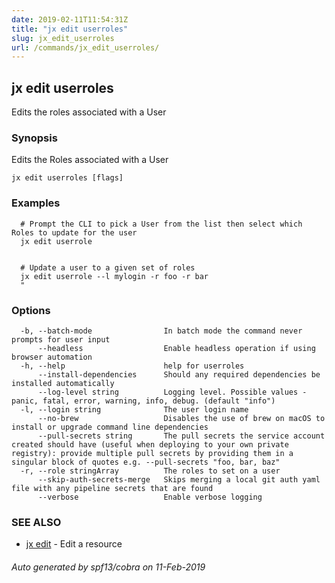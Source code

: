 ```yaml
---
date: 2019-02-11T11:54:31Z
title: "jx edit userroles"
slug: jx_edit_userroles
url: /commands/jx_edit_userroles/
---
```

## jx edit userroles

Edits the roles associated with a User

### Synopsis

Edits the Roles associated with a User

```
jx edit userroles [flags]
```

### Examples

```
  # Prompt the CLI to pick a User from the list then select which Roles to update for the user
  jx edit userrole
  
  
  # Update a user to a given set of roles
  jx edit userrole --l mylogin -r foo -r bar
  "
```

### Options

```
  -b, --batch-mode                In batch mode the command never prompts for user input
      --headless                  Enable headless operation if using browser automation
  -h, --help                      help for userroles
      --install-dependencies      Should any required dependencies be installed automatically
      --log-level string          Logging level. Possible values - panic, fatal, error, warning, info, debug. (default "info")
  -l, --login string              The user login name
      --no-brew                   Disables the use of brew on macOS to install or upgrade command line dependencies
      --pull-secrets string       The pull secrets the service account created should have (useful when deploying to your own private registry): provide multiple pull secrets by providing them in a singular block of quotes e.g. --pull-secrets "foo, bar, baz"
  -r, --role stringArray          The roles to set on a user
      --skip-auth-secrets-merge   Skips merging a local git auth yaml file with any pipeline secrets that are found
      --verbose                   Enable verbose logging
```

### SEE ALSO

* [jx edit](/commands/jx_edit/)	 - Edit a resource

###### Auto generated by spf13/cobra on 11-Feb-2019
